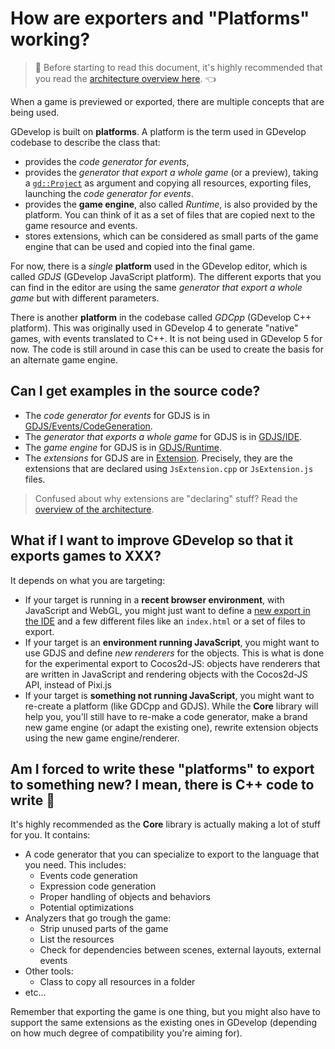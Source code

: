 # How are exporters and "Platforms" working?

> 🤚 Before starting to read this document, it's highly recommended that you read the [architecture overview here](../../Core/GDevelop-Architecture-Overview.md). 👈

When a game is previewed or exported, there are multiple concepts that are being used.

GDevelop is built on **platforms**. A platform is the term used in GDevelop codebase to describe the class that:

- provides the _code generator for events_,
- provides the _generator that export a whole game_ (or a preview), taking a [`gd::Project`](http://docs.gdevelop-app.com/GDCore%20Documentation/classgd_1_1_project.html) as argument and copying all resources, exporting files, launching the _code generator for events_.
- provides the **game engine**, also called _Runtime_, is also provided by the platform. You can think of it as a set of files that are copied next to the game resource and events.
- stores extensions, which can be considered as small parts of the game engine that can be used and copied into the final game.

For now, there is a _single_ **platform** used in the GDevelop editor, which is called _GDJS_ (GDevelop JavaScript platform). The different exports that you can find in the editor are using the same _generator that export a whole game_ but with different parameters.

There is another **platform** in the codebase called _GDCpp_ (GDevelop C++ platform). This was originally used in GDevelop 4 to generate "native" games, with events translated to C++. It is not being used in GDevelop 5 for now. The code is still around in case this can be used to create the basis for an alternate game engine.

## Can I get examples in the source code?

- The _code generator for events_ for GDJS is in [GDJS/Events/CodeGeneration](https://github.com/4ian/GDevelop/tree/master/GDJS/GDJS/Events/CodeGeneration).
- The _generator that exports a whole game_ for GDJS is in [GDJS/IDE](https://github.com/4ian/GDevelop/tree/master/GDJS/GDJS/IDE).
- The _game engine_ for GDJS is in [GDJS/Runtime](https://github.com/4ian/GDevelop/tree/master/GDJS/Runtime).
- The _extensions_ for GDJS are in [Extension](https://github.com/4ian/GDevelop/tree/master/Extensions). Precisely, they are the extensions that are declared using `JsExtension.cpp` or `JsExtension.js` files.

> Confused about why extensions are "declaring" stuff? Read the [overview of the architecture](https://github.com/4ian/GDevelop/blob/master/Core/GDevelop-Architecture-Overview.md).

## What if I want to improve GDevelop so that it exports games to XXX?

It depends on what you are targeting:

- If your target is running in a **recent browser environment**, with JavaScript and WebGL, you might just want to define a [new export in the IDE](https://github.com/4ian/GDevelop/tree/master/newIDE/app/src/Export) and a few different files like an `index.html` or a set of files to export.
- If your target is an **environment running JavaScript**, you might want to use GDJS and define _new renderers_ for the objects. This is what is done for the experimental export to Cocos2d-JS: objects have renderers that are written in JavaScript and rendering objects with the Cocos2d-JS API, instead of Pixi.js
- If your target is **something not running JavaScript**, you might want to re-create a platform (like GDCpp and GDJS). While the **Core** library will help you, you'll still have to re-make a code generator, make a brand new game engine (or adapt the existing one), rewrite extension objects using the new game engine/renderer.

## Am I forced to write these "platforms" to export to something new? I mean, there is C++ code to write 😬

It's highly recommended as the **Core** library is actually making a lot of stuff for you. It contains:

- A code generator that you can specialize to export to the language that you need. This includes:
  - Events code generation
  - Expression code generation
  - Proper handling of objects and behaviors
  - Potential optimizations
- Analyzers that go trough the game:
  - Strip unused parts of the game
  - List the resources
  - Check for dependencies between scenes, external layouts, external events
- Other tools:
  - Class to copy all resources in a folder
- etc...

Remember that exporting the game is one thing, but you might also have to support the same extensions as the existing ones in GDevelop (depending on how much degree of compatibility you're aiming for).
